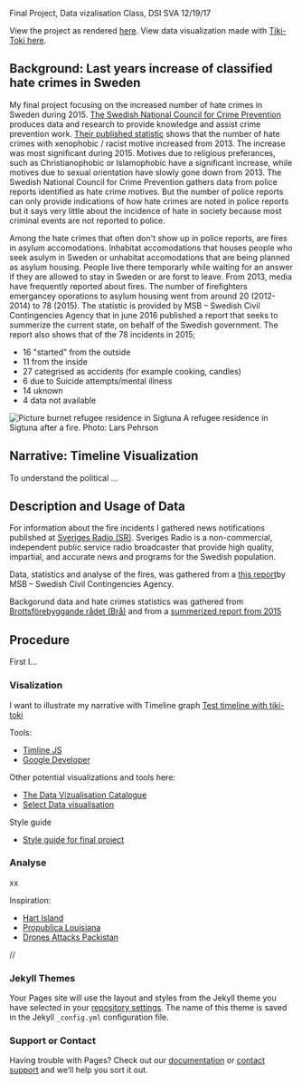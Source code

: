 Final Project,
Data vizalisation Class, DSI SVA
12/19/17

View the project as rendered [here](https://sofialauren.github.io/Final-Project/).
View data visualization made with [Tiki-Toki here](https://www.tiki-toki.com/timeline/entry/953280/Fires-in-Asylum-housing/).  

## Background: Last years increase of classified hate crimes in Sweden

My final project focusing on the increased number of hate crimes in Sweden during 2015. [The Swedish National Council for Crime Prevention](https://www.bra.se/bra-in-english/home/about-bra.html) produces data and research to provide knowledge and assist crime prevention work. [Their published statistic](https://www.bra.se/bra-in-english/home/crime-and-statistics/hate-crime.html) shows that the number of hate crimes with xenophobic / racist motive increased from 2013. The increase was most significant during 2015. Motives due to religious preferances, such as Christianophobic or Islamophobic have a significant increase, while motives due to sexual orientation have slowly gone down from 2013. The Swedish National Council for Crime Prevention gathers data from police reports identified as hate crime motives. But the number of police reports can only provide indications of how hate crimes are noted in police reports but it says very little about the incidence of hate in society because most criminal events are not reported to police. 

Among the hate crimes that often don't show up in police reports, are fires in asylum accomodations. Inhabitat accomodations that houses people who seek asulym in Sweden or unhabitat accomodations that are being planned as asylum housing. People live there temporarly while waiting for an answer if they are allowed to stay in Sweden or are forst to leave. From 2013, media have frequently reported about fires. The number of firefighters emergancey oporations to asylum housing went from around 20 (2012-2014) to 78 (2015). The statistic is provided by MSB – Swedish Civil Contingencies Agency that in june 2016 published a report that seeks to summerize the current state, on behalf of the Swedish government. The report also shows that of the 78 incidents in 2015;
* 16 "started" from the outside 
* 11 from the inside
* 27 categrised as accidents (for example cooking, candles)
* 6 due to Suicide attempts/mental illness 
* 14 uknown
* 4 data not available

![Picture burnet refugee residence in Sigtuna](https://i.imgur.com/cl1uJVR.jpg) A refugee residence in Sigtuna after a fire. Photo: Lars Pehrson

## Narrative: Timeline Visualization

To understand the political ...



## Description and Usage of Data

For information about the fire incidents I gathered news notifications published at [Sveriges Radio (SR)](http://sverigesradio.se/sida/artikel.aspx?programid=2438&artikel=5839007). Sveriges Radio is a non-commercial, independent public service radio broadcaster that provide high quality, impartial, and accurate news and programs for the Swedish population.

Data, statistics and analyse of the fires, was gathered from a [this report](https://www.msb.se/Upload/Kunskapsbank/Olycksundersokningar_ovrigt/Lagesbeskrivning_kring_brander_i_flyktingboenden_2012-2016.pdf)by MSB – Swedish Civil Contingencies Agency.

Backgorund data and hate crimes statistics was gathered from [Brottsförebyggande rådet (Brå)](https://www.bra.se/brott-och-statistik/statistiska-undersokningar/hatbrottsstatistik.html) and from a [summerized report from 2015](https://www.bra.se/download/18.3c6dfe1e15691e1603eb65e3/1474958157817/2016_15_Hatbrott_2015.pdf)

## Procedure 
First I...

### Visalization
I want to illustrate my narrative with Timeline graph
[Test timeline with tiki-toki](https://www.tiki-toki.com/timeline/entry/953280/Fires-at-asylum-homes/)

Tools:
* [Timline JS](https://timeline.knightlab.com/)
* [Google Developer](https://google-developers.appspot.com/chart/interactive/docs/gallery/timeline)

Other potential visualizations and tools here:
* [The Data Vizualisation Catalogue](https://datavizcatalogue.com/)
* [Select Data visualisation](http://selection.datavisualization.ch/)

Style guide
* [Style guide for final project](https://docs.google.com/presentation/d/1HL4apfugezWc4-l2O0Kdm9mZONv9z3Lseq1X8V0as9M/edit#slide=id.p)

### Analyse
xx

Inspiration:
* [Hart Island](https://www.hartisland.net/burial_records/map)
* [Propublica Louisiana](http://projects.propublica.org/louisiana/)
* [Drones Attacks Packistan](http://drones.pitchinteractive.com/)

//

### Jekyll Themes

Your Pages site will use the layout and styles from the Jekyll theme you have selected in your [repository settings](https://github.com/sofialauren/Fake-final/settings). The name of this theme is saved in the Jekyll `_config.yml` configuration file.

### Support or Contact

Having trouble with Pages? Check out our [documentation](https://help.github.com/categories/github-pages-basics/) or [contact support](https://github.com/contact) and we’ll help you sort it out.
